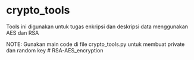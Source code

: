 # crypto_tools
Tools ini digunakan untuk tugas enkripsi dan deskripsi data menggunakan AES dan RSA

NOTE:
Gunakan main code di file crypto_tools.py untuk membuat private dan random key
#   R S A - A E S _ e n c r y p t i o n  
 